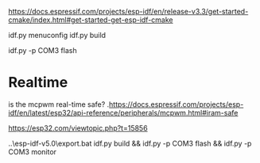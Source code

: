 https://docs.espressif.com/projects/esp-idf/en/release-v3.3/get-started-cmake/index.html#get-started-get-esp-idf-cmake

idf.py menuconfig
idf.py build

idf.py -p COM3 flash


# Realtime
is the mcpwm real-time safe?
.https://docs.espressif.com/projects/esp-idf/en/latest/esp32/api-reference/peripherals/mcpwm.html#iram-safe


https://esp32.com/viewtopic.php?t=15856

..\esp-idf-v5.0\export.bat
idf.py build && idf.py -p COM3 flash && idf.py -p COM3 monitor